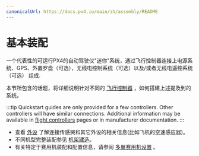```yaml
---
canonicalUrl: https://docs.px4.io/main/zh/assembly/README
---
```


# 基本装配

一个代表性的可运行PX4的自动驾驶仪"迷你"系统，通过飞行控制器连接上电源系统、GPS、外置罗盘（可选），无线电控制系统（可选）以及/或者无线电遥控系统（可选） 组成.

本节所包含的话题，将详细说明针对不同的 [飞行控制器](../flight_controller/README.md) ，如何搭建上述提及到的系统。

:::tip
Quickstart guides are only provided for a few controllers. Other controllers will have similar connections. Additional information may be available in [flight controllers](../flight_controller/README.md) pages or in manufacturer documentation. :::

* 查看 [外设](../peripherals/README.md) 了解连接传感哭和其它外设的相关信息(比如飞机的空速感应器)。
* 不同机型完整装配参见 [机架建造](../airframes/README.md)。
* 有关特定于赛用机装配和配置信息，请参阅 [多翼赛用机设置](../config_mc/racer_setup.md) 。
